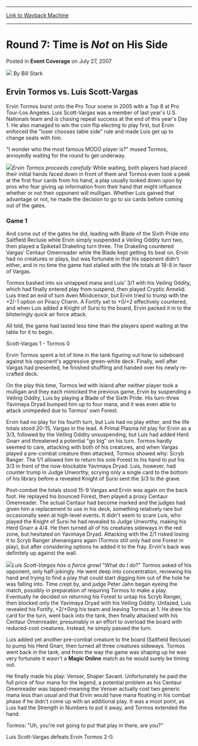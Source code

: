 
---
[Link to Wayback Machine](https://web.archive.org/web/20220704033039/https://magic.wizards.com/en/articles/archive/event-coverage/round-7-time-not-his-side-2007-07-27)

[_metadata_:author]:- "Bill Stark"
[_metadata_:description]:- "Ervin Tormos vs. Luis Scott-Vargas Ervin Tormos burst onto the Pro Tour scene in 2005 with a Top 8 at Pro Tour-Los Angeles. Luis Scott-Vargas was a member of last year's U.S. Nationals team and is chasing repeat success at the end of this year's Day 1. He also managed to win the coin flip electing to play first, but Ervin enforced the `loser chooses table side` rule and made"
[_metadata_:generator]:- "Drupal 7 (http://drupal.org)"
[_metadata_:node]:- "587126"
[_metadata_:publish_date]:- "2007-07-27"
[_metadata_:source]:- "div-main-content"
[_metadata_:title]:- "Round 7: Time is Not on His Side"
[_metadata_:wayback_capture_timestamp]:- "2022-07-04 03:30:39"
[_metadata_:wayback_raw_url]:- "https://web.archive.org/web/20220704033039id_/https://magic.wizards.com/en/articles/archive/event-coverage/round-7-time-not-his-side-2007-07-27"
[_metadata_:wayback_url]:- "https://magic.wizards.com/en/articles/archive/event-coverage/round-7-time-not-his-side-2007-07-27"
---


Round 7: Time is *Not* on His Side
==================================



 Posted in **Event Coverage**
 on July 27, 2007 






![](https://media.magic.wizards.com/styles/auth_small/public/images/person/authorpic_BillStark.jpg)
By Bill Stark












Ervin Tormos vs. Luis Scott-Vargas
----------------------------------


Ervin Tormos burst onto the Pro Tour scene in 2005 with a Top 8 at Pro Tour-Los Angeles. Luis Scott-Vargas was a member of last year's U.S. Nationals team and is chasing repeat success at the end of this year's Day 1. He also managed to win the coin flip electing to play first, but Ervin enforced the "loser chooses table side" rule and made Luis get up to change seats with him.


"I wonder who the most famous MODO player is?" mused Tormos, annoyedly waiting for the round to get underway.


![](https://media.magic.wizards.com/image_legacy_migration/sideboard/images/usnat07/R7_Tormos.jpg)*Ervin Tormos proceeds carefully*
While waiting, both players had placed their initial hands faced down in front of them and Tormos even took a peek at the first four cards from his hand, a play usually looked down upon by pros who fear giving up information from their hand that might influence whether or not their opponent will mulligan. Whether Luis gained that advantage or not, he made the decision to go to six cards before coming out of the gates.


### Game 1


And come out of the gates he did, leading with Blade of the Sixth Pride into Saltfield Recluse while Ervin simply suspended a Veiling Oddity turn two, then played a Spiketail Drakeling turn three. The Drakeling countered Vargas' Centaur Omenreader while the Blade kept getting its beat on. Ervin had no creatures or plays, but was fortunate in that his opponent didn't either, and in no time the game had stalled with the life totals at 18-8 in favor of Vargas.


Tormos bashed into six untapped mana and Luis' 3/1 with his Veiling Oddity, which had finally entered play from suspend, then played Cryptic Annelid. Luis tried an end of turn Aven Mindcensor, but Ervin tried to trump with the +2/-1 option on Piracy Charm. A Fortify set to +0/+2 effectively countered, and when Luis added a Knight of Sursi to the board, Ervin packed it in to the blisteringly quick air force attack.


All told, the game had lasted less time than the players spent waiting at the table for it to begin.


Scott-Vargas 1 - Tormos 0


Ervin Tormos spent a lot of time in the tank figuring out how to sideboard against his opponent's aggressive green-white deck. Finally, well after Vargas had presented, he finished shuffling and handed over his newly re-crafted deck.


On the play this time, Tormos led with Island after neither player took a mulligan and they each mimicked the previous game, Ervin by suspending a Veiling Oddity, Luis by playing a Blade of the Sixth Pride. His turn-three Yavimaya Dryad bumped him up to four mana, and it was even able to attack unimpeded due to Tormos' own Forest.


Ervin had no play for his fourth turn, but Luis had no play either, and the life totals stood 20-15, Vargas in the lead. A Primal Plasma hit play for Ervin as a 3/3, followed by the Veiling Oddity unsuspending, but Luis had added Herd Gnarr and threatened a potential "go big" on his turn. Tormos hardly seemed to care, attacking with both of his creatures, and when Vargas played a pre-combat creature then attacked, Tormos showed why: Scryb Ranger. The 1/1 allowed him to return his sole Forest to his hand to put his 3/3 in front of the now-blockable Yavimaya Dryad. Luis, however, had counter trump in Judge Unworthy, scrying only a single card to the bottom of his library before a revealed Knight of Sursi sent the 3/3 to the grave.


Post-combat the totals stood 15-9 Vargas and Ervin was again on the back foot. He replayed his bounced Forest, then played a proxy Centaur Omenreader. The actual Centaur had become marked and the judges had given him a replacement to use in his deck, something relatively rare but occasionally seen at high-level events. It didn't seem to scare Luis, who played the Knight of Sursi he had revealed to Judge Unworthy, making his Herd Gnarr a 4/4. He then turned all of his creatures sideways in the red zone, but hesitated on Yavimaya Dryad. Attacking with the 2/1 risked losing it to Scryb Ranger shenanigans again (Tormos still only had one Forest in play), but after considering options he added it to the fray. Ervin's back was definitely up against the wall.


![](https://media.magic.wizards.com/image_legacy_migration/sideboard/images/usnat07/R7_Scott-Vargas.jpg)*Luis Scott-Vargas has a fierce growl*
"What do I do?" Tormos asked of his opponent, only half-jokingly. He went deep into concentration, reviewing his hand and trying to find a play that could start digging him out of the hole he was falling into. Time crept by, and judge Peter Jahn began eyeing the match, possibly in preparation of requiring Tormos to make a play. Eventually he decided on returning his Forest to untap his Scryb Ranger, then blocked only the Yavimaya Dryad with his Veiling Oddity. Unfazed, Luis revealed his Fortify, +2/+0ing his team and leaving Tormos at 1. He drew his card for the turn, went back into the tank, then finally attacked with his Centaur Omenreader, presumably in an effort to overload the board with reduced-cost creatures. Instead, he simply passed the turn.


Luis added yet another pre-combat creature to the board (Saltfield Recluse) to pump his Herd Gnarr, then turned all three creatures sideways. Tormos went back in the tank, and from the way the game was shaping up he was very fortunate it wasn't a **Magic Online** match as he would surely be timing out.


He finally made his play: Venser, Shaper Savant. Unfortunately he paid the full price of four mana for the legend, a potential problem as his Centaur Omenreader was tapped-meaning the Venser actually cost two generic mana less than usual and that Ervin would have mana floating in his combat phase if he didn't come up with an additional play. It was a moot point, as Luis had the Strength in Numbers to put it away, and Tormos extended the hand.


Tormos: "Uh, you're not going to put that play in there, are you?"


Luis Scott-Vargas defeats Ervin Tormos 2-0.








